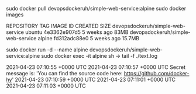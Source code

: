 sudo docker pull devopsdockeruh/simple-web-service:alpine
sudo docker images

REPOSITORY                          TAG       IMAGE ID       CREATED       SIZE
devopsdockeruh/simple-web-service   ubuntu    4e3362e907d5   5 weeks ago   83MB
devopsdockeruh/simple-web-service   alpine    fd312adc88e0   5 weeks ago   15.7MB

sudo docker run -d --name alpine devopsdockeruh/simple-web-service:alpine
sudo docker exec -it alpine sh
-> tail -f ./text.log

2021-04-23 07:10:55 +0000 UTC
2021-04-23 07:10:57 +0000 UTC
Secret message is: 'You can find the source code here: https://github.com/docker-hy'
2021-04-23 07:10:59 +0000 UTC
2021-04-23 07:11:01 +0000 UTC
2021-04-23 07:11:03 +0000 UTC


